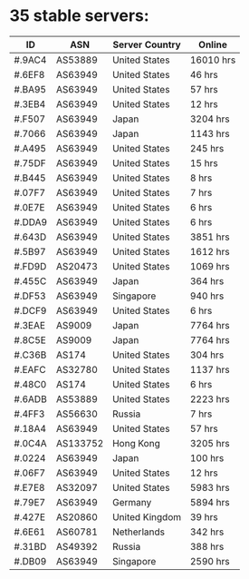 # 35 stable servers:

| ID | ASN | Server Country | Online |
| ------ | ------ | ------ | ------ |
| #.9AC4 | AS53889 | United States | 16010 hrs |
| #.6EF8 | AS63949 | United States | 46 hrs |
| #.BA95 | AS63949 | United States | 57 hrs |
| #.3EB4 | AS63949 | United States | 12 hrs |
| #.F507 | AS63949 | Japan | 3204 hrs |
| #.7066 | AS63949 | Japan | 1143 hrs |
| #.A495 | AS63949 | United States | 245 hrs |
| #.75DF | AS63949 | United States | 15 hrs |
| #.B445 | AS63949 | United States | 8 hrs |
| #.07F7 | AS63949 | United States | 7 hrs |
| #.0E7E | AS63949 | United States | 6 hrs |
| #.DDA9 | AS63949 | United States | 6 hrs |
| #.643D | AS63949 | United States | 3851 hrs |
| #.5B97 | AS63949 | United States | 1612 hrs |
| #.FD9D | AS20473 | United States | 1069 hrs |
| #.455C | AS63949 | Japan | 364 hrs |
| #.DF53 | AS63949 | Singapore | 940 hrs |
| #.DCF9 | AS63949 | United States | 6 hrs |
| #.3EAE | AS9009 | Japan | 7764 hrs |
| #.8C5E | AS9009 | Japan | 7764 hrs |
| #.C36B | AS174 | United States | 304 hrs |
| #.EAFC | AS32780 | United States | 1137 hrs |
| #.48C0 | AS174 | United States | 6 hrs |
| #.6ADB | AS53889 | United States | 2223 hrs |
| #.4FF3 | AS56630 | Russia | 7 hrs |
| #.18A4 | AS63949 | United States | 57 hrs |
| #.0C4A | AS133752 | Hong Kong | 3205 hrs |
| #.0224 | AS63949 | Japan | 100 hrs |
| #.06F7 | AS63949 | United States | 12 hrs |
| #.E7E8 | AS32097 | United States | 5983 hrs |
| #.79E7 | AS63949 | Germany | 5894 hrs |
| #.427E | AS20860 | United Kingdom | 39 hrs |
| #.6E61 | AS60781 | Netherlands | 342 hrs |
| #.31BD | AS49392 | Russia | 388 hrs |
| #.DB09 | AS63949 | Singapore | 2590 hrs |

